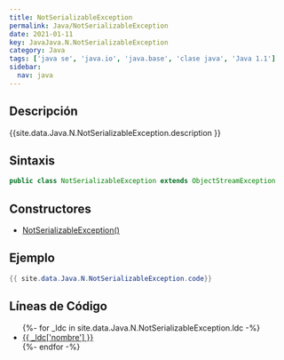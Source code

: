 ```yaml
---
title: NotSerializableException
permalink: Java/NotSerializableException
date: 2021-01-11
key: JavaJava.N.NotSerializableException
category: Java
tags: ['java se', 'java.io', 'java.base', 'clase java', 'Java 1.1']
sidebar: 
  nav: java
---
```


## Descripción
{{site.data.Java.N.NotSerializableException.description }}

## Sintaxis
~~~java
public class NotSerializableException extends ObjectStreamException
~~~

## Constructores
* [NotSerializableException()](/Java/NotSerializableException/NotSerializableException/)

## Ejemplo
~~~java
{{ site.data.Java.N.NotSerializableException.code}}
~~~

## Líneas de Código
<ul>
{%- for _ldc in site.data.Java.N.NotSerializableException.ldc -%}
   <li>
       <a href="{{_ldc['url'] }}">{{ _ldc['nombre'] }}</a>
   </li>
{%- endfor -%}
</ul>
